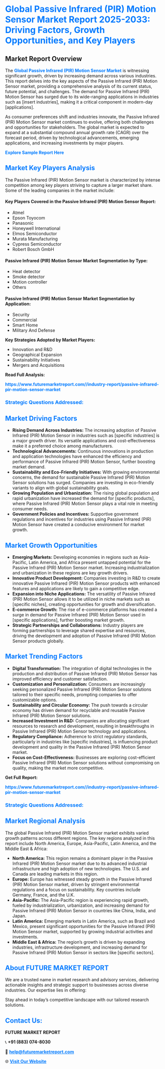 <h1 style="color: #007BFF;">Global Passive Infrared (PIR) Motion Sensor Market Report 2025-2033: Driving Factors, Growth Opportunities, and Key Players</h1>

<section id="overview">
<h2>Market Report Overview</h2>
<p>The <a href="https://www.futuremarketreport.com//industry-report/passive-infrared-pir-motion-sensor-market" style="color: #007BFF; text-decoration: none;"><strong>Global Passive Infrared (PIR) Motion Sensor Market</strong></a> is witnessing significant growth, driven by increasing demand across various industries. This report delves into the key aspects of the Passive Infrared (PIR) Motion Sensor market, providing a comprehensive analysis of its current status, future potential, and challenges. The demand for Passive Infrared (PIR) Motion Sensor has surged due to its wide-ranging applications in industries such as [insert industries], making it a critical component in modern-day [applications].</p>
<p>As consumer preferences shift and industries innovate, the Passive Infrared (PIR) Motion Sensor market continues to evolve, offering both challenges and opportunities for stakeholders. The global market is expected to expand at a substantial compound annual growth rate (CAGR) over the forecast period, driven by technological advancements, emerging applications, and increasing investments by major players.</p>
</section>

<section id="overview">
<p><a href="https://www.futuremarketreport.com//request-sample/reportId=82216" style="color: #007BFF; text-decoration: none;"><strong>Explore Sample Report Here</strong></a></p>
</section>

<section id="key-players">
<h2 style="color: #007BFF;">Market Key Players Analysis</h2>
<p>The Passive Infrared (PIR) Motion Sensor market is characterized by intense competition among key players striving to capture a larger market share. Some of the leading companies in the market include:</p>
<h4>Key Players Covered in the Passive Infrared (PIR) Motion Sensor Report:</h4>
<ul><li>Atmel</li><li>Epson Toyocom</li><li>Panasonic</li><li>Honeywell International</li><li>Elmos Semiconductor</li><li>Murata Manufacturing</li><li>Cypress Semiconductor</li><li>Robert Bosch GmbH</li></ul>
<h4>Passive Infrared (PIR) Motion Sensor Market Segmentation by Type:</h4>
<ul><li>Heat detector</li><li>Smoke detector</li><li>Motion controller</li><li>Others</li></ul>

<h4>Passive Infrared (PIR) Motion Sensor Market Segmentation by Application:</h4>
<ul><li>Security</li><li>Commercial</li><li>Smart Home</li><li>Military And Defense</li></ul>
<p><strong>Key Strategies Adopted by Market Players:</strong></p>
<ul>
<li>Innovation and R&D</li>
<li>Geographical Expansion</li>
<li>Sustainability Initiatives</li>
<li>Mergers and Acquisitions</li>
</ul>
</section>

<section>
<p><strong>Read Full Analysis: </strong></p><a href="https://www.futuremarketreport.com//industry-report/passive-infrared-pir-motion-sensor-market" style="color: #007BFF; text-decoration: none;"><strong>https://www.futuremarketreport.com//industry-report/passive-infrared-pir-motion-sensor-market</strong></a>
<h3 style="color: #007BFF;">Strategic Questions Addressed:</h3>
</section>

<section id="driving-factors">
<h2 style="color: #007BFF;">Market Driving Factors</h2>
<ul>
<li><strong>Rising Demand Across Industries:</strong> The increasing adoption of Passive Infrared (PIR) Motion Sensor in industries such as [specific industries] is a major growth driver. Its versatile applications and cost-effectiveness make it a preferred choice among manufacturers.</li>
<li><strong>Technological Advancements:</strong> Continuous innovations in production and application technologies have enhanced the efficiency and performance of Passive Infrared (PIR) Motion Sensor, further boosting market demand.</li>
<li><strong>Sustainability and Eco-Friendly Initiatives:</strong> With growing environmental concerns, the demand for sustainable Passive Infrared (PIR) Motion Sensor solutions has surged. Companies are investing in eco-friendly variants to align with global sustainability goals.</li>
<li><strong>Growing Population and Urbanization:</strong> The rising global population and rapid urbanization have increased the demand for [specific products], where Passive Infrared (PIR) Motion Sensor plays a vital role in meeting consumer needs.</li>
<li><strong>Government Policies and Incentives:</strong> Supportive government regulations and incentives for industries using Passive Infrared (PIR) Motion Sensor have created a conducive environment for market growth.</li>
</ul>
</section>

<section id="growth-opportunities">
<h2 style="color: #007BFF;">Market Growth Opportunities</h2>
<ul>
<li><strong>Emerging Markets:</strong> Developing economies in regions such as Asia-Pacific, Latin America, and Africa present untapped potential for the Passive Infrared (PIR) Motion Sensor market. Increasing industrialization and urbanization in these regions are key growth drivers.</li>
<li><strong>Innovative Product Development:</strong> Companies investing in R&D to create innovative Passive Infrared (PIR) Motion Sensor products with enhanced features and applications are likely to gain a competitive edge.</li>
<li><strong>Expansion into Niche Applications:</strong> The versatility of Passive Infrared (PIR) Motion Sensor allows it to be utilized in niche markets such as [specific niches], creating opportunities for growth and diversification.</li>
<li><strong>E-commerce Growth:</strong> The rise of e-commerce platforms has created a surge in demand for Passive Infrared (PIR) Motion Sensor used in [specific applications], further boosting market growth.</li>
<li><strong>Strategic Partnerships and Collaborations:</strong> Industry players are forming partnerships to leverage shared expertise and resources, driving the development and adoption of Passive Infrared (PIR) Motion Sensor products globally.</li>
</ul>
</section>

<section id="trending-factors">
<h2 style="color: #007BFF;">Market Trending Factors</h2>
<ul>
<li><strong>Digital Transformation:</strong> The integration of digital technologies in the production and distribution of Passive Infrared (PIR) Motion Sensor has improved efficiency and customer satisfaction.</li>
<li><strong>Customization and Personalization:</strong> Consumers are increasingly seeking personalized Passive Infrared (PIR) Motion Sensor solutions tailored to their specific needs, prompting companies to offer customizable options.</li>
<li><strong>Sustainability and Circular Economy:</strong> The push towards a circular economy has driven demand for recyclable and reusable Passive Infrared (PIR) Motion Sensor solutions.</li>
<li><strong>Increased Investment in R&D:</strong> Companies are allocating significant resources to research and development, resulting in breakthroughs in Passive Infrared (PIR) Motion Sensor technology and applications.</li>
<li><strong>Regulatory Compliance:</strong> Adherence to strict regulatory standards, particularly in industries like [specific industries], is influencing product development and quality in the Passive Infrared (PIR) Motion Sensor market.</li>
<li><strong>Focus on Cost-Effectiveness:</strong> Businesses are exploring cost-efficient Passive Infrared (PIR) Motion Sensor solutions without compromising on quality, making the market more competitive.</li>
</ul>
</section>

<section>
<p><strong>Get Full Report: </strong></p><a href="https://www.futuremarketreport.com//industry-report/passive-infrared-pir-motion-sensor-market" style="color: #007BFF; text-decoration: none;"><strong>https://www.futuremarketreport.com//industry-report/passive-infrared-pir-motion-sensor-market</strong></a>
<h3 style="color: #007BFF;">Strategic Questions Addressed:</h3>
</section>


<section id="regional-analysis">
<h2 style="color: #007BFF;">Market Regional Analysis</h2>
<p>The global Passive Infrared (PIR) Motion Sensor market exhibits varied growth patterns across different regions. The key regions analyzed in this report include North America, Europe, Asia-Pacific, Latin America, and the Middle East & Africa:</p>
<ul>
<li><strong>North America:</strong> This region remains a dominant player in the Passive Infrared (PIR) Motion Sensor market due to its advanced industrial infrastructure and high adoption of new technologies. The U.S. and Canada are leading markets in this region.</li>
<li><strong>Europe:</strong> Europe has witnessed steady growth in the Passive Infrared (PIR) Motion Sensor market, driven by stringent environmental regulations and a focus on sustainability. Key countries include Germany, France, and the U.K.</li>
<li><strong>Asia-Pacific:</strong> The Asia-Pacific region is experiencing rapid growth, fueled by industrialization, urbanization, and increasing demand for Passive Infrared (PIR) Motion Sensor in countries like China, India, and Japan.</li>
<li><strong>Latin America:</strong> Emerging markets in Latin America, such as Brazil and Mexico, present significant opportunities for the Passive Infrared (PIR) Motion Sensor market, supported by growing industrial activities and investments.</li>
<li><strong>Middle East & Africa:</strong> The region’s growth is driven by expanding industries, infrastructure development, and increasing demand for Passive Infrared (PIR) Motion Sensor in sectors like [specific sectors].</li>
</ul>
</section>

<footer>
<h2 style="color: #007BFF;">About FUTURE MARKET REPORT</h2>
<p>We are a trusted name in market research and advisory services, delivering actionable insights and strategic support to businesses across diverse industries. Our expertise lies in offering:</p>

<p>Stay ahead in today’s competitive landscape with our tailored research solutions.</p>

<h2 style="color: #007BFF;">Contact Us:</h2>
<p><strong>FUTURE MARKET REPORT</strong></p>
<p>📞 <strong>+91 (883) 074-8030</strong></p>
<p>📧 <strong><a href="mailto:help@futuremarketreport.com" style="color: #007BFF;">help@futuremarketreport.com</a></strong></p>
<p>🌐 <strong><a href="https://www.futuremarketreport.com/" style="color: #007BFF;">Visit Our Website</a></strong></p>
</footer>